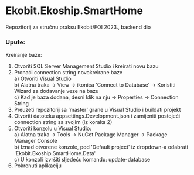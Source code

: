 # Ekobit.Ekoship.SmartHome
Repozitorij za stručnu praksu Ekobit/FOI 2023., backend dio

### Upute:
Kreiranje baze:
  1. Otvoriti SQL Server Management Studio i kreirati novu bazu
  2. Pronaći connection string novokreirane baze\
    a) Otvoriti Visual Studio\
    b) Alatna traka -> View -> ikonica 'Connect to Database' -> Koristiti Wizard za dodavanje veze na bazu\
    c) Kad je baza dodana, desni klik na nju -> Properties -> Connection String
3. Preuzeti repozitorij sa 'master' grane u Visual Studio i buildati projekt
4. Otvoriti datoteku appsettings.Development.json i zamijeniti postojeći connection string sa svojim (iz koraka 2)
5. Otvoriti konzolu u Visual Studio:\
  a) Alatna traka -> Tools -> NuGet Package Manager -> Package Manager Console\
  b) Iznad otvorene konzole, pod 'Default project' iz dropdown-a odabrati 'Ekobit.Ekoship.SmartHome.Data'\
  c) U konzoli izvršiti sljedeću komandu: update-database
6. Pokrenuti aplikaciju
